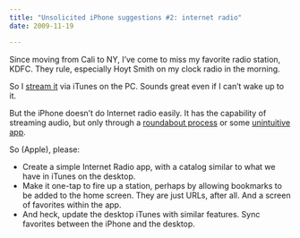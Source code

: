 ```yaml
---
title: "Unsolicited iPhone suggestions #2: internet radio"
date: 2009-11-19

---
```


Since moving from Cali to NY, I’ve come to miss my favorite radio station, KDFC. They rule, especially Hoyt Smith on my clock radio in the morning.

So I [stream it](http://www.kdfc.com/pages/743368.php) via iTunes on the PC. Sounds great even if I can’t wake up to it.

But the iPhone doesn’t do Internet radio easily. It has the capability of streaming audio, but only through a [roundabout process](http://www.intomobile.com/2009/06/16/iphone-os-30-can-stream-internet-radio-in-the-background.html) or some [unintuitive app](http://phobos.apple.com/WebObjects/MZStore.woa/wa/viewSoftware?id=289088708&amp;mt=8).

So (Apple), please:

*   Create a simple Internet Radio app, with a catalog similar to what we have in iTunes on the desktop.
*   Make it one-tap to fire up a station, perhaps by allowing bookmarks to be added to the home screen. They are just URLs, after all. And a screen of favorites within the app.
*   And heck, update the desktop iTunes with similar features. Sync favorites between the iPhone and the desktop.
